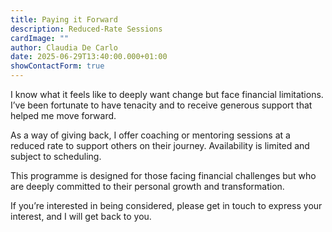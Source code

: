 ```yaml
---
title: Paying it Forward
description: Reduced-Rate Sessions
cardImage: ""
author: Claudia De Carlo
date: 2025-06-29T13:40:00.000+01:00
showContactForm: true
---
```

I know what it feels like to deeply want change but face financial limitations. I’ve been fortunate to have tenacity and to receive generous support that helped me move forward.

As a way of giving back, I offer coaching or mentoring sessions at a reduced rate to support others on their journey. Availability is limited and subject to scheduling.

This programme is designed for those facing financial challenges but who are deeply committed to their personal growth and transformation.

If you’re interested in being considered, please get in touch to express your interest, and I will get back to you.
